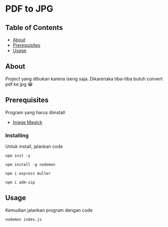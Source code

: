 # PDF to JPG

## Table of Contents

- [About](#about)
- [Prerequisites](#prerequisites)
- [Usage](#usage)

## About <a name = "about"></a>

Project yang dibukan karena iseng saja.
Dikarenaka tiba-tiba butuh convert pdf ke jpg 😂

## Prerequisites <a name = "prerequisites"></a>

Program yang harus diinstall

- [Image Magick](https://imagemagick.org/script/download.php)

### Installing

Untuk install, jalankan code

```
npm init -y
```

```
npm install -g nodemon
```

```
npm i express multer
```

```
npm i adm-zip
```

## Usage <a name = "usage"></a>

Kemudian jalankan program dengan code

```
nodemon index.js
```
